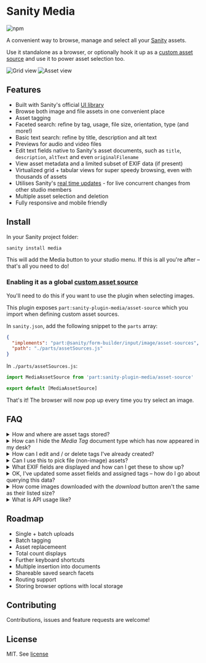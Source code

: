 # Sanity Media

![npm](https://img.shields.io/npm/dw/sanity-plugin-media)

A convenient way to browse, manage and select all your [Sanity](https://www.sanity.io/) assets.

Use it standalone as a browser, or optionally hook it up as a [custom asset source](https://www.sanity.io/docs/custom-asset-sources) and use it to power asset selection too.

![Grid view](https://user-images.githubusercontent.com/209129/105532350-9d847500-5ce2-11eb-8ba8-19655c416829.png)
![Asset view](https://user-images.githubusercontent.com/209129/105532355-9fe6cf00-5ce2-11eb-9982-b2bfd22f3409.png)

## Features

- Built with Sanity's official [UI library](https://www.sanity.io/ui)
- Browse both image and file assets in one convenient place
- Asset tagging
- Faceted search: refine by tag, usage, file size, orientation, type (and more!)
- Basic text search: refine by title, description and alt text
- Previews for audio and video files
- Edit text fields native to Sanity's asset documents, such as `title`, `description`, `altText` and even `originalFilename`
- View asset metadata and a limited subset of EXIF data (if present)
- Virtualized grid + tabular views for super speedy browsing, even with thousands of assets
- Utilises Sanity's [real time updates](https://www.sanity.io/docs/realtime-updates) - for live concurrent changes from other studio members
- Multiple asset selection and deletion
- Fully responsive and mobile friendly

## Install

In your Sanity project folder:

```sh
sanity install media
```

This will add the Media button to your studio menu. If this is all you're after – that's all you need to do!

### Enabling it as a global [custom asset source](https://www.sanity.io/docs/custom-asset-sources)

You'll need to do this if you want to use the plugin when selecting images.

This plugin exposes `part:sanity-plugin-media/asset-source` which you import when defining custom asset sources.

In `sanity.json`, add the following snippet to the `parts` array:

```json
{
  "implements": "part:@sanity/form-builder/input/image/asset-sources",
  "path": "./parts/assetSources.js"
}
```

In `./parts/assetSources.js`:

```js
import MediaAssetSource from 'part:sanity-plugin-media/asset-source'

export default [MediaAssetSource]
```

That's it! The browser will now pop up every time you try select an image.

## FAQ

<details>
<summary>How and where are asset tags stored?</summary>

- This plugin defines the document type `media.tag`.
- All tags are stored as _weak_ references and being a third-party plugin, are stored in the namespaced object `opt.media`
- This behaviour differs from asset fields such as `title`, `description` and `altText` which are stored directly on the asset as they're part of Sanity's defined asset schema

</details>

<details>
<summary>How can I hide the <em>Media Tag</em> document type which has now appeared in my desk?</summary>

- **If you're not using a custom desk**, Sanity attaches custom schema defined by third party plugins to your desk. This is currently the default behaviour.
- However, you can override this behaviour by defining your own custom desk with Sanity's [structure builder](https://www.sanity.io/docs/structure-builder-typical-use-cases) and simply omit the `media.tag` document type in your definition.

</details>

<details>
<summary>How can I edit and / or delete tags I've already created?</summary>

- Currently, the only way to do this is through Sanity's desk or via the API
- **If you're not using a custom desk**, then this will be automatically added for you once you've installed the plugin. You'll be then be able to edit tags like you do any other documents.
- **If you are using a custom desk**, then you'll need to expose the `media.tag` document type as you see fit, provided you want to expose them at all.

</details>

<details>
<summary>Can I use this to pick file (non-image) assets?</summary>

- Not just yet unfortunately! This will be possible if and when Sanity enables custom asset sources on `file` fields.

</details>

<details>
<summary>What EXIF fields are displayed and how can I get these to show up?</summary>

- ISO, aperture, focal length, exposure time and original date are displayed
- By default, Sanity won't automatically extract EXIF data unless you explicitly tell it to. Manually tell Sanity to process EXIF metadata by [updating your image field options accordingly](https://www.sanity.io/docs/image-type#metadata-5fe564e516d8)

</details>

<details>
<summary>OK, I've updated some asset fields and assigned tags – how do I go about querying this data?</summary>

The following GROQ query would return an image with additional asset text fields as well as an array of tag names.

Note that tags are namespaced within `opt.media` and tag names are accessed via the `current` property, as they're defined as slugs on the `tag.media` document schema (to ensure string uniqueness).

```
*[_id == 'my-document-id'] {
  image {
    asset->{
      _ref,
      _type,
      altText,
      description,
      "tags": opt.media.tags[]->name.current,
      title
    }
  }
}
```

</details>

<details>
<summary>How come images downloaded with the <em>download</em> button aren't the same as their listed size?</summary>

- Any images downloaded here are those already _processed_ by Sanity without any [image transformations](https://www.sanity.io/docs/image-urls) applied. Please note these are not the _original_ uploaded images, and will be stripped of any EXIF data.
- Currently, it's not possible in Sanity to grab these original image assets within the studio - but this may change in future!

</details>

<details>
<summary>What is API usage like?</summary>

- Batch deleting assets invokes multiple API requests - this is because [Sanity's transactions are atomic](https://www.sanity.io/docs/transactions). In other words, deleting 10 selected assets will use 10 API requests.
- You _probably_ don't want to be batch deleting hundreds of thousands of images through this plugin - such a task would be better suited to a custom script!

</details>

## Roadmap

- Single + batch uploads
- Batch tagging
- Asset replacemeent
- Total count displays
- Further keyboard shortcuts
- Multiple insertion into documents
- Shareable saved search facets
- Routing support
- Storing browser options with local storage

## Contributing

Contributions, issues and feature requests are welcome!

## License

MIT. See [license](LICENSE)
